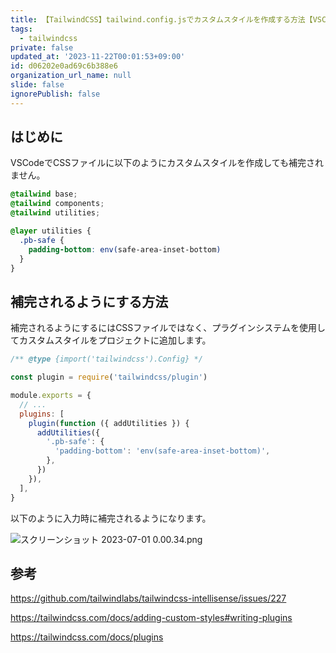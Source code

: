 ```yaml
---
title: 【TailwindCSS】tailwind.config.jsでカスタムスタイルを作成する方法【VSCode】
tags:
  - tailwindcss
private: false
updated_at: '2023-11-22T00:01:53+09:00'
id: d06202e0ad69c6b388e6
organization_url_name: null
slide: false
ignorePublish: false
---
```

## はじめに

VSCodeでCSSファイルに以下のようにカスタムスタイルを作成しても補完されません。

```css
@tailwind base;
@tailwind components;
@tailwind utilities;

@layer utilities {
  .pb-safe {
    padding-bottom: env(safe-area-inset-bottom)
  }
}

```

## 補完されるようにする方法

補完されるようにするにはCSSファイルではなく、プラグインシステムを使用してカスタムスタイルをプロジェクトに追加します。

```js:tailwind.config.js
/** @type {import('tailwindcss').Config} */

const plugin = require('tailwindcss/plugin')

module.exports = {
  // ...
  plugins: [
    plugin(function ({ addUtilities }) {
      addUtilities({
        '.pb-safe': {
          'padding-bottom': 'env(safe-area-inset-bottom)',
        },
      })
    }),
  ],
}
```

以下のように入力時に補完されるようになります。

![スクリーンショット 2023-07-01 0.00.34.png](https://qiita-image-store.s3.ap-northeast-1.amazonaws.com/0/2342443/71168b54-55f1-cf4a-588a-e67e7ed54e41.png)

## 参考
https://github.com/tailwindlabs/tailwindcss-intellisense/issues/227

https://tailwindcss.com/docs/adding-custom-styles#writing-plugins

https://tailwindcss.com/docs/plugins

